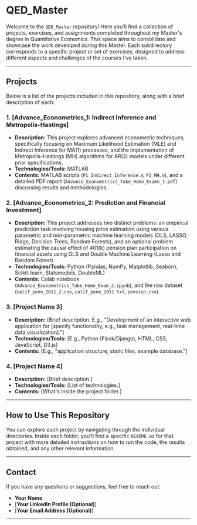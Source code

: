 # QED_Master

Welcome to the `QED_Master` repository! Here you'll find a collection of projects, exercises, and assignments completed throughout my Master's degree in Quantitative Economics.
This space aims to consolidate and showcase the work developed during this Master. Each subdirectory corresponds to a specific project or set of exercises, designed to address different aspects and challenges of the courses I've taken.



---

## Projects

Below is a list of the projects included in this repository, along with a brief description of each:

### 1. [**Advance_Econometrics_1: Indirect Inference and Metropolis-Hastings**]
* **Description:** This project explores advanced econometric techniques, specifically focusing on Maximum Likelihood Estimation (MLE) and Indirect Inference for MA(1) processes, and the implementation of Metropolis-Hastings (MH) algorithms for AR(2) models under different prior specifications.
* **Technologies/Tools:** MATLAB
* **Contents:** MATLAB scripts (`P1_Indirect_Inference.m`, `P2_MH.m`), and a detailed PDF report (`Advance_Econometrics_Take_Home_Exame_1.pdf`) discussing results and methodologies.


### 2. [**Advance_Econometrics_2: Prediction and Financial Investment**]
* **Description:** This project addresses two distinct problems: an empirical prediction task involving housing price estimation using various parametric and non-parametric machine learning models (OLS, LASSO, Ridge, Decision Trees, Random Forests), and an optional problem estimating the causal effect of 401(k) pension plan participation on financial assets using OLS and Double Machine Learning (Lasso and Random Forest).
* **Technologies/Tools:** Python (Pandas, NumPy, Matplotlib, Seaborn, Scikit-learn, Statsmodels, DoubleML)
* **Contents:** Colab notebook (`Advance_Econometrics_Take_Home_Exam_2.ipynb`), and the raw dataset (`calif_penn_2011_2.csv`, `calif_penn_2011.txt`, `pension.csv`).


### 3. [**Project Name 3**]
* **Description:** [Brief description. E.g., "Development of an interactive web application for [specify functionality, e.g., task management, real-time data visualization]."]
* **Technologies/Tools:** [E.g., Python (Flask/Django), HTML, CSS, JavaScript, D3.js]
* **Contents:** [E.g., "application structure, static files, example database."]

### 4. [**Project Name 4**]
* **Description:** [Brief description.]
* **Technologies/Tools:** [List of technologies.]
* **Contents:** [What's inside the project folder.]

---

## How to Use This Repository

You can explore each project by navigating through the individual directories. Inside each folder, you'll find a specific `README.md` for that project with more detailed instructions on how to run the code, the results obtained, and any other relevant information.

---

## Contact

If you have any questions or suggestions, feel free to reach out:

* **Your Name**
* [**Your LinkedIn Profile (Optional)**]
* [**Your Email Address (Optional)**]

---
